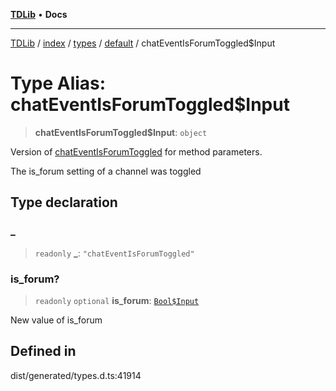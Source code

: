 [**TDLib**](../../../../../../README.md) • **Docs**

***

[TDLib](../../../../../../modules.md) / [index](../../../../../README.md) / [types](../../../README.md) / [default](../README.md) / chatEventIsForumToggled$Input

# Type Alias: chatEventIsForumToggled$Input

> **chatEventIsForumToggled$Input**: `object`

Version of [chatEventIsForumToggled](chatEventIsForumToggled.md) for method parameters.

The is_forum setting of a channel was toggled

## Type declaration

### \_

> `readonly` **\_**: `"chatEventIsForumToggled"`

### is\_forum?

> `readonly` `optional` **is\_forum**: [`Bool$Input`](Bool$Input.md)

New value of is_forum

## Defined in

dist/generated/types.d.ts:41914
